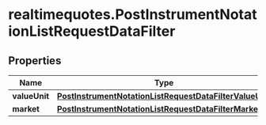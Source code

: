 # realtimequotes.PostInstrumentNotationListRequestDataFilter

## Properties

Name | Type | Description | Notes
------------ | ------------- | ------------- | -------------
**valueUnit** | [**PostInstrumentNotationListRequestDataFilterValueUnit**](PostInstrumentNotationListRequestDataFilterValueUnit.md) |  | [optional] 
**market** | [**PostInstrumentNotationListRequestDataFilterMarket**](PostInstrumentNotationListRequestDataFilterMarket.md) |  | [optional] 


